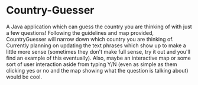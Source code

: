 # Country-Guesser
A Java application which can guess the country you are thinking of with just a few questions! Following the guidelines and map provided, CountryGuesser will narrow down which country you are thinking of. 
Currently planning on updating the text phrases which show up to make a little more sense (sometimes they don't make full sense, try it out and you'll find an example of this eventually). Also, maybe an interactive map or some sort of user interaction aside from typing Y/N (even as simple as them clicking yes or no and the map showing what the question is talking about) would be cool.
